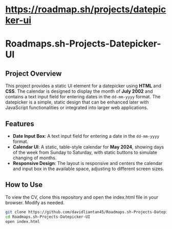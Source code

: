 # https://roadmap.sh/projects/datepicker-ui

# Roadmaps.sh-Projects-Datepicker-UI

## Project Overview

This project provides a static UI element for a datepicker using **HTML** and **CSS**. The calendar is designed to display the month of **July 2002** and contains a text input field for entering dates in the `dd-mm-yyyy` format.
The datepicker is a simple, static design that can be enhanced later with JavaScript functionalities or integrated into larger web applications.

## Features

- **Date Input Box**: A text input field for entering a date in the `dd-mm-yyyy` format.
- **Calendar UI**: A static, table-style calendar for **May 2024**, showing days of the week from Sunday to Saturday, with static buttons to simulate changing of months.
- **Responsive Design**: The layout is responsive and centers the calendar and input box in the available space, adjusting to different screen sizes.


## How to Use
To view the CV, clone this repository and open the index.html file in your browser. Modify as needed.

```bash
git clone https://github.com/davidliantan45/Roadmaps.sh-Projects-Datepicker-UI.git
cd Roadmaps.sh-Projects-Datepicker-UI
open index.html

